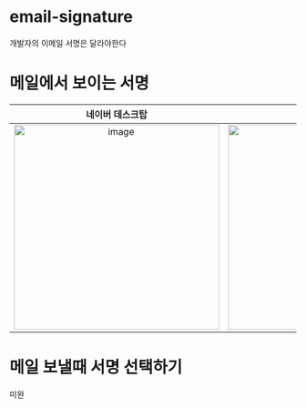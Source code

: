 # email-signature
개발자의 이메일 서명은 달라야한다

# 메일에서 보이는 서명

<table>
  <thead>
    <tr>
      <th>
        네이버 데스크탑
      </th>
      <th>
        애플 모바일
      </th>
    </tr>
  </thead>
  <tbody>
    <tr>
      <td align="center">
        <img height="360" alt="image" src="https://user-images.githubusercontent.com/13645032/146727338-b4f9ba64-4bb3-4cec-b8a4-97060a982169.gif">
      </td>
      <td align="center">
        <img height="360" alt="image" src="https://user-images.githubusercontent.com/13645032/146727050-61b7aeeb-ea77-4222-bc67-03afc5bc9d14.gif">
      </td>
    </tr>
  </tbody>
</table>

# 메일 보낼때 서명 선택하기

미완
